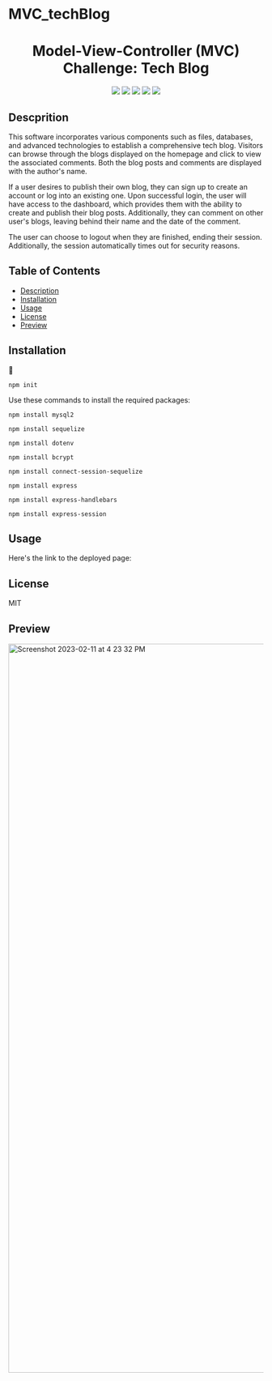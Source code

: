 # MVC_techBlog
<h1 align ="center">Model-View-Controller (MVC) Challenge: Tech Blog</h1>

<p align ="center">
    <img src="https://img.shields.io/badge/Javascript-yellow" />
    <img src="https://img.shields.io/badge/express-orange" />
    <img src="https://img.shields.io/badge/Sequelize-blue"  />
    <img src="https://img.shields.io/badge/mySQL-blue"  />
    <img src="https://img.shields.io/badge/dotenv-green" />
</p>

## Descprition
This software incorporates various components such as files, databases, and advanced technologies to establish a comprehensive tech blog. Visitors can browse through the blogs displayed on the homepage and click to view the associated comments. Both the blog posts and comments are displayed with the author's name.

If a user desires to publish their own blog, they can sign up to create an account or log into an existing one. Upon successful login, the user will have access to the dashboard, which provides them with the ability to create and publish their blog posts. Additionally, they can comment on other user's blogs, leaving behind their name and the date of the comment.

The user can choose to logout when they are finished, ending their session. Additionally, the session automatically times out for security reasons.

## Table of Contents
- [Description](#description)
- [Installation](#installation)
- [Usage](#usage)
- [License](#license)
- [Preview](#preview)

## Installation
💾   
  
`npm init`

Use these commands to install the required  packages:

`npm install mysql2`

`npm install sequelize`

`npm install dotenv`

`npm install bcrypt`

`npm install connect-session-sequelize`

`npm install express`

`npm install express-handlebars`

`npm install express-session`


## Usage

Here's the link to the deployed page:

## License
  MIT

## Preview

<img width="1440" alt="Screenshot 2023-02-11 at 4 23 32 PM" src="https://user-images.githubusercontent.com/111701536/218282540-f81d55ce-682f-4ba6-9369-e379a3e5da76.png">
